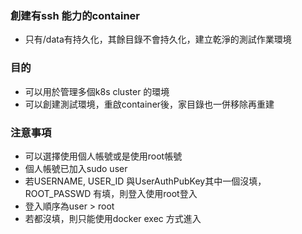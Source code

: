 ### 創建有ssh 能力的container
- 只有/data有持久化，其餘目錄不會持久化，建立乾淨的測試作業環境
### 目的
- 可以用於管理多個k8s cluster 的環境
- 可以創建測試環境，重啟container後，家目錄也一併移除再重建


### 注意事項
- 可以選擇使用個人帳號或是使用root帳號
- 個人帳號已加入sudo user
- 若USERNAME, USER_ID 與UserAuthPubKey其中一個沒填，ROOT_PASSWD 有填，則登入使用root登入
- 登入順序為user > root 
- 若都沒填，則只能使用docker exec 方式進入
